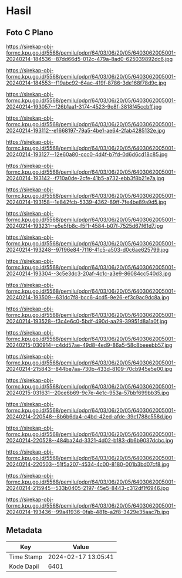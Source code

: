 # Hasil

## Foto C Plano

https://sirekap-obj-formc.kpu.go.id/5568/pemilu/pdpr/64/03/06/20/05/6403062005001-20240214-184536--87dd66d5-012c-479a-8ad0-625039892dc6.jpg

https://sirekap-obj-formc.kpu.go.id/5568/pemilu/pdpr/64/03/06/20/05/6403062005001-20240214-184553--f19abc92-64ac-419f-8786-3de168f78d9c.jpg

https://sirekap-obj-formc.kpu.go.id/5568/pemilu/pdpr/64/03/06/20/05/6403062005001-20240214-193057--f26b1aa1-3174-4523-9e8f-3818f45ccbff.jpg

https://sirekap-obj-formc.kpu.go.id/5568/pemilu/pdpr/64/03/06/20/05/6403062005001-20240214-193112--e1668197-79a5-4be1-ae64-2fab4285132e.jpg

https://sirekap-obj-formc.kpu.go.id/5568/pemilu/pdpr/64/03/06/20/05/6403062005001-20240214-193127--12e60a80-ccc0-4d4f-b7fd-0d6d6cd18c85.jpg

https://sirekap-obj-formc.kpu.go.id/5568/pemilu/pdpr/64/03/06/20/05/6403062005001-20240214-193142--f710a0de-2cfe-41b5-a732-ebb3f8b21e7a.jpg

https://sirekap-obj-formc.kpu.go.id/5568/pemilu/pdpr/64/03/06/20/05/6403062005001-20240214-193158--1e842fcb-5339-4362-89ff-7fe4be89a9d5.jpg

https://sirekap-obj-formc.kpu.go.id/5568/pemilu/pdpr/64/03/06/20/05/6403062005001-20240214-193231--e5e5fb8c-f5f1-4584-b07f-7525d67f61d7.jpg

https://sirekap-obj-formc.kpu.go.id/5568/pemilu/pdpr/64/03/06/20/05/6403062005001-20240214-193248--97f96e84-7f16-41c5-a503-d0c6ae625799.jpg

https://sirekap-obj-formc.kpu.go.id/5568/pemilu/pdpr/64/03/06/20/05/6403062005001-20240214-193304--3c5e3dc3-20af-4c1c-a3e9-86084cc540d3.jpg

https://sirekap-obj-formc.kpu.go.id/5568/pemilu/pdpr/64/03/06/20/05/6403062005001-20240214-193509--631dc7f8-bcc6-4cd5-9e26-ef3c9ac9dc8a.jpg

https://sirekap-obj-formc.kpu.go.id/5568/pemilu/pdpr/64/03/06/20/05/6403062005001-20240214-193528--f3c4e6c0-5bdf-490d-aa29-39951d8a1a0f.jpg

https://sirekap-obj-formc.kpu.go.id/5568/pemilu/pdpr/64/03/06/20/05/6403062005001-20240215-030914--c4dd57ae-49d8-4ed9-86a5-58c8beeebb57.jpg

https://sirekap-obj-formc.kpu.go.id/5568/pemilu/pdpr/64/03/06/20/05/6403062005001-20240214-215843--844be7aa-730b-433d-8109-70cb945e5e00.jpg

https://sirekap-obj-formc.kpu.go.id/5568/pemilu/pdpr/64/03/06/20/05/6403062005001-20240215-031631--20ce6b69-9c7e-4e1c-953a-57bbf699bb35.jpg

https://sirekap-obj-formc.kpu.go.id/5568/pemilu/pdpr/64/03/06/20/05/6403062005001-20240214-220548--8b6b6da4-c4bd-42ed-afde-39c1788c558d.jpg

https://sirekap-obj-formc.kpu.go.id/5568/pemilu/pdpr/64/03/06/20/05/6403062005001-20240214-220528--484ba24d-3321-4d02-b183-db6b9037dcbc.jpg

https://sirekap-obj-formc.kpu.go.id/5568/pemilu/pdpr/64/03/06/20/05/6403062005001-20240214-220503--51f5a207-4534-4c00-8180-001b3bd07cf8.jpg

https://sirekap-obj-formc.kpu.go.id/5568/pemilu/pdpr/64/03/06/20/05/6403062005001-20240214-215945--533b0405-2197-45e5-8443-c312df1f6946.jpg

https://sirekap-obj-formc.kpu.go.id/5568/pemilu/pdpr/64/03/06/20/05/6403062005001-20240214-193436--99a41936-0fab-481b-a2f8-3429e35aac7b.jpg


## Metadata

| Key        | Value               |
| ---------- | ------------------- |
| Time Stamp | 2024-02-17 13:05:41 |
| Kode Dapil | 6401                |



